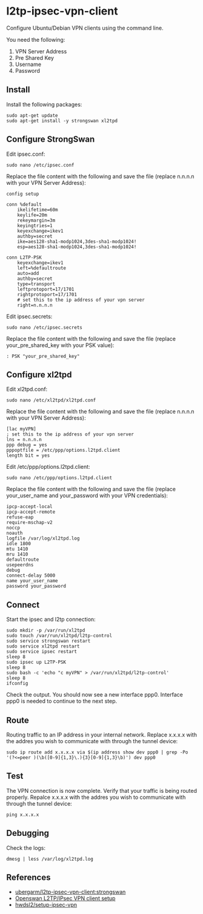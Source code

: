 # l2tp-ipsec-vpn-client

Configure Ubuntu/Debian VPN clients using the command line.

You need the following:

1. VPN Server Address
2. Pre Shared Key
3. Username
4. Password

## Install

Install the following packages:

    sudo apt-get update
    sudo apt-get install -y strongswan xl2tpd

## Configure StrongSwan

Edit ipsec.conf:

    sudo nano /etc/ipsec.conf

Replace the file content with the following and save the file (replace n.n.n.n with your VPN Server Address):

    config setup

    conn %default
        ikelifetime=60m
        keylife=20m
        rekeymargin=3m
        keyingtries=1
        keyexchange=ikev1
        authby=secret
        ike=aes128-sha1-modp1024,3des-sha1-modp1024!
        esp=aes128-sha1-modp1024,3des-sha1-modp1024!

    conn L2TP-PSK
        keyexchange=ikev1
        left=%defaultroute
        auto=add
        authby=secret
        type=transport
        leftprotoport=17/1701
        rightprotoport=17/1701
        # set this to the ip address of your vpn server
        right=n.n.n.n

Edit ipsec.secrets:

    sudo nano /etc/ipsec.secrets

Replace the file content with the following and save the file (replace your_pre_shared_key with your PSK value):

    : PSK "your_pre_shared_key"

## Configure xl2tpd

Edit xl2tpd.conf:

    sudo nano /etc/xl2tpd/xl2tpd.conf

Replace the file content with the following and save the file (replace n.n.n.n with your VPN Server Address):

    [lac myVPN]
    ; set this to the ip address of your vpn server
    lns = n.n.n.n
    ppp debug = yes
    pppoptfile = /etc/ppp/options.l2tpd.client
    length bit = yes

Edit /etc/ppp/options.l2tpd.client:

    sudo nano /etc/ppp/options.l2tpd.client

Replace the file content with the following and save the file (replace your_user_name and your_password with your VPN credentials):

    ipcp-accept-local
    ipcp-accept-remote
    refuse-eap
    require-mschap-v2
    noccp
    noauth
    logfile /var/log/xl2tpd.log
    idle 1800
    mtu 1410
    mru 1410
    defaultroute
    usepeerdns
    debug
    connect-delay 5000
    name your_user_name
    password your_password

## Connect

Start the ipsec and l2tp connection:

    sudo mkdir -p /var/run/xl2tpd
    sudo touch /var/run/xl2tpd/l2tp-control
    sudo service strongswan restart
    sudo service xl2tpd restart
    sudo service ipsec restart
    sleep 8
    sudo ipsec up L2TP-PSK
    sleep 8
    sudo bash -c 'echo "c myVPN" > /var/run/xl2tpd/l2tp-control'
    sleep 8
    ifconfig

Check the output. You should now see a new interface ppp0. Interface ppp0 is needed to continue to the next step.

## Route

Routing traffic to an IP address in your internal network. Replace x.x.x.x with the addres you wish to communicate with through the tunnel device:

    sudo ip route add x.x.x.x via $(ip address show dev ppp0 | grep -Po '(?<=peer )(\b([0-9]{1,3}\.){3}[0-9]{1,3}\b)') dev ppp0

## Test

The VPN connection is now complete. Verify that your traffic is being routed properly. Repalce x.x.x.x with the addres you wish to communicate with through the tunnel device:

    ping x.x.x.x

## Debugging

Check the logs:

    dmesg | less /var/log/xl2tpd.log

## References

- [ubergarm/l2tp-ipsec-vpn-client:strongswan](https://github.com/ubergarm/l2tp-ipsec-vpn-client/tree/strongswan)
- [Openswan L2TP/IPsec VPN client setup](https://wiki.archlinux.org/index.php/Openswan_L2TP/IPsec_VPN_client_setup)
- [hwdsl2/setup-ipsec-vpn](https://github.com/hwdsl2/setup-ipsec-vpn/blob/master/docs/clients.md#configure-linux-vpn-clients-using-the-command-line)
